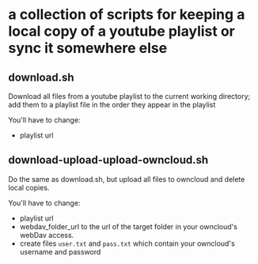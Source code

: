# a collection of scripts for keeping a local copy of a youtube playlist or sync it somewhere else

## download.sh

Download all files from a youtube playlist to the current working directory; add them to a playlist file in the order they appear in the playlist

You'll have to change:
* playlist url

## download-upload-upload-owncloud.sh

Do the same as download.sh, but upload all files to owncloud and delete local copies.

You'll have to change:
* playlist url
* webdav_folder_url to the url of the target folder in your owncloud's webDav access.
* create files `user.txt` and `pass.txt` which contain your owncloud's username and password

